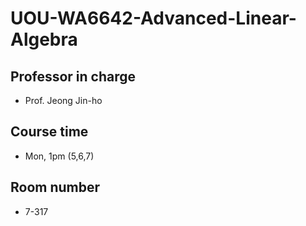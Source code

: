 # UOU-WA6642-Advanced-Linear-Algebra
## Professor in charge
- Prof. Jeong Jin-ho
## Course time
- Mon, 1pm (5,6,7)
## Room number
- 7-317
